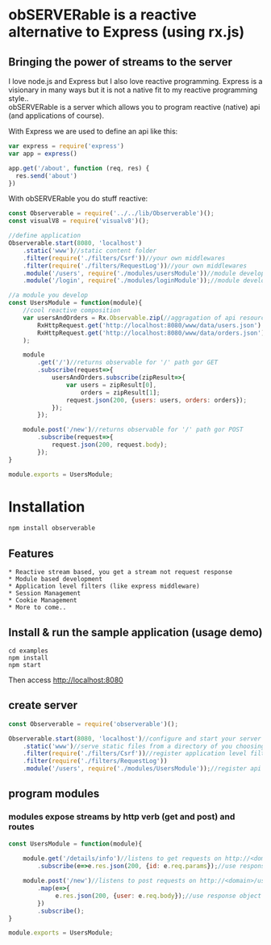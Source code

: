 # obSERVERable is a reactive alternative to Express (using rx.js)

## Bringing the power of streams to the server

I love node.js and Express but I also love reactive programming.
Express is a visionary in many ways but it is not a native fit to my reactive programming style..  
obSERVERable is a server which allows you to program reactive (native) api (and applications of course).

With Express we are used to define an api like this:

```js
var express = require('express')
var app = express()

app.get('/about', function (req, res) {
  res.send('about')
})
```

With obSERVERable you do stuff reactive:

```js
const Observerable = require('../../lib/Observerable')();
const visualV8 = require('visualv8')();

//define application
Observerable.start(8080, 'localhost')
    .static('www')//static content folder
    .filter(require('./filters/Csrf'))//your own middlewares
    .filter(require('./filters/RequestLog'))//your own middlewares
    .module('/users', require('./modules/usersModule'))//module developed
    .module('/login', require('./modules/loginModule'));//module developed

//a module you develop
const UsersModule = function(module){
    //cool reactive composition
    var usersAndOrders = Rx.Observable.zip(//aggragation of api resources 
        RxHttpRequest.get('http://localhost:8080/www/data/users.json').map(r=>JSON.parse(r.body)),
        RxHttpRequest.get('http://localhost:8080/www/data/orders.json').map(r=>JSON.parse(r.body))
    );

    module
        .get('/')//returns observable for '/' path gor GET
        .subscribe(request=>{
            usersAndOrders.subscribe(zipResult=>{
                var users = zipResult[0],
                    orders = zipResult[1];
                request.json(200, {users: users, orders: orders});
            });
        }); 

    module.post('/new')//returns observable for '/' path gor POST
        .subscribe(request=>{
            request.json(200, request.body);
        }); 
}

module.exports = UsersModule;

```

# Installation

```js
npm install observerable
```

## Features

    * Reactive stream based, you get a stream not request response
    * Module based development
    * Application level filters (like express middleware)
    * Session Management
    * Cookie Management
    * More to come..

## Install & run the sample application (usage demo) 
    
    cd examples
    npm install
    npm start

Then access [http://localhost:8080](http://localhost:8080)

## create server

```js
const Observerable = require('observerable')();

Observerable.start(8080, 'localhost')//configure and start your server
    .static('www')//serve static files from a directory of you choosing
    .filter(require('./filters/Csrf'))//register application level filters (like Express middleware) that you write
    .filter(require('./filters/RequestLog'))
    .module('/users', require('./modules/UsersModule'));//register api modules that you define
```

## program modules
### modules expose streams by http verb (get and post) and routes 
```js
const UsersModule = function(module){
    
    module.get('/details/info')//listens to get requests on http://<domain>/users/info?id=1
        .subscribe(e=>e.res.json(200, {id: e.req.params});//use response object to return response with quesry params 

    module.post('/new')//listens to post requests on http://<domain>/users/auth
        .map(e=>{
             e.res.json(200, {user: e.req.body});//use response object to return response which includes the request body data
        })
        .subscribe();
}

module.exports = UsersModule;
```